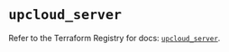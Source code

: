 # `upcloud_server`

Refer to the Terraform Registry for docs: [`upcloud_server`](https://registry.terraform.io/providers/upcloudltd/upcloud/5.8.1/docs/resources/server).
